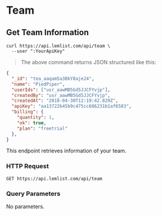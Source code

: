 # Team

## Get Team Information

```shell
curl https://api.lemlist.com/api/team \
  --user ":YourApiKey"
```

> The above command returns JSON structured like this:

```json
{
  "_id": "tea_aaqam5a3BkY8aje24",
  "name": "PiedPiper",
  "userIds": ["usr_aawMB5Gd5JJCFYvjp"],
  "createdBy": "usr_aawMB5Gd5JJCFYvjp",
  "createdAt": "2018-04-30T12:19:42.829Z",
  "apiKey": "aa13722b45b9c475cc686231b1af6583",
  "billing": {
    "quantity": 1,
    "ok": true,
    "plan": "freetrial"
  },
}
```

This endpoint retrieves information of your team.

### HTTP Request

`GET https://api.lemlist.com/api/team`

### Query Parameters

No parameters.
